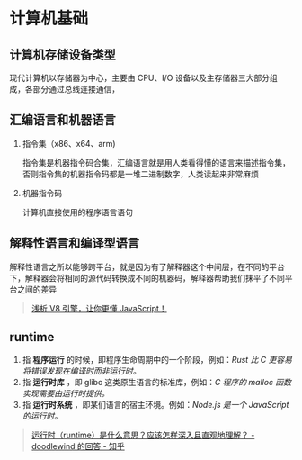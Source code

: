 # 计算机基础

## 计算机存储设备类型

现代计算机以存储器为中心，主要由 CPU、I/O 设备以及主存储器三大部分组成，各部分通过总线连接通信，

## 汇编语言和机器语言

1. 指令集（x86、x64、arm)

   指令集是机器指令码合集，汇编语言就是用人类看得懂的语言来描述指令集，否则指令集的机器指令码都是一堆二进制数字，人类读起来非常麻烦

2. 机器指令码

   计算机直接使用的程序语言语句

## 解释性语言和编译型语言

解释性语言之所以能够跨平台，就是因为有了解释器这个中间层，在不同的平台下，解释器会将相同的源代码转换成不同的机器码，解释器帮助我们抹平了不同平台之间的差异

> [浅析 V8 引擎，让你更懂 JavaScript！](https://new.qq.com/omn/20220316/20220316A08XJZ00.html)

## runtime

1. 指 **程序运行** 的时候，即程序生命周期中的一个阶段，例如：_Rust 比 C 更容易将错误发现在编译时而非运行时。_
2. 指 **运行时库** ，即 glibc 这类原生语言的标准库，例如：_C 程序的 malloc 函数实现需要由运行时提供。_
3. 指 **运行时系统** ，即某们语言的宿主环境。例如：_Node.js 是一个 JavaScript 的运行时。_

> [运行时（runtime）是什么意思？应该怎样深入且直观地理解？ - doodlewind 的回答 - 知乎](https://www.zhihu.com/question/20607178/answer/2133648600)
